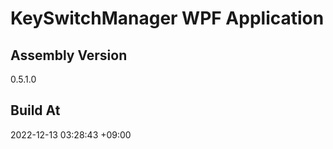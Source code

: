 KeySwitchManager WPF Application
==============================

## Assembly Version

0.5.1.0

## Build At

2022-12-13 03:28:43 +09:00
